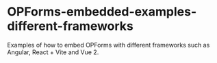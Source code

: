 # OPForms-embedded-examples-different-frameworks
Examples of how to embed OPForms with different frameworks such as Angular, React + Vite and Vue 2.
